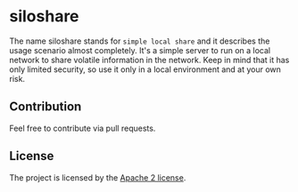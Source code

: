 # siloshare
The name siloshare stands for `simple local share` and it describes the usage scenario almost completely.
It's a simple server to run on a local network to share volatile information in the network.
Keep in mind that it has only limited security, so use it only in a local environment and at your own risk.

## Contribution
Feel free to contribute via pull requests.

## License
The project is licensed by the [Apache 2 license](LICENSE).